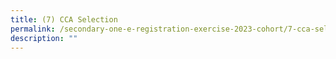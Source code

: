 ```yaml
---
title: (7) CCA Selection
permalink: /secondary-one-e-registration-exercise-2023-cohort/7-cca-selection/
description: ""
---
```

